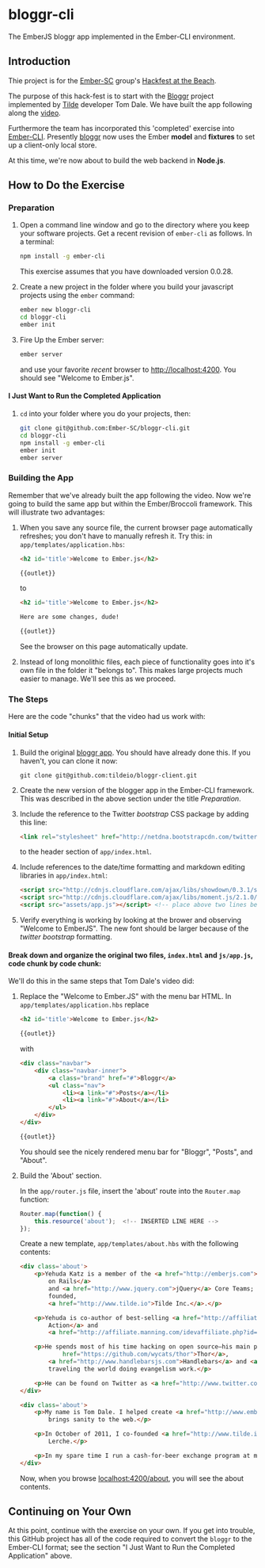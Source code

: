 # bloggr-cli

The EmberJS bloggr app implemented in the Ember-CLI environment.

## Introduction

Thie project is for the [Ember-SC](http://www.meetup.com/Ember-SC/) group's
[Hackfest at the Beach](http://www.meetup.com/Ember-SC/events/177022872/).

The purpose of this hack-fest is to start with the [Bloggr](https://github.com/oldfartdeveloper/bloggr-client)
project implemented by [Tilde](http://www.tilde.io/) developer Tom Dale.  We have built the app following along
the [video](https://www.youtube.com/watch?feature=player_detailpage&v=1QHrlFlaXdI).

Furthermore the team has incorporated this 'completed' exercise into [Ember-CLI](https://github.com/stefanpenner/ember-cli).
Presently [bloggr](https://github.com/Ember-SC/bloggr-cli) now uses the Ember **model** and **fixtures** to
set up a client-only local store.

At this time, we're now about to build the web backend in **Node.js**.

## How to Do the Exercise

### Preparation

1.  Open a command line window and go to the directory where you keep your software projects.
    Get a recent revision of `ember-cli` as follows.  In a terminal:
    
    ```bash
    npm install -g ember-cli
    ```
    
    This exercise assumes that you have downloaded version 0.0.28.

1.  Create a new project in the folder where you build your javascript projects using the `ember` command:

    ```bash
    ember new bloggr-cli
    cd bloggr-cli
    ember init
    ```

1.  Fire Up the Ember server:

    ```bash
    ember server
    ```

    and use your favorite *recent* browser to [http://localhost:4200](http://localhost:4200).  You should see "Welcome to Ember.js".

#### I Just Want to Run the Completed Application

1.  `cd` into your folder where you do your projects, then:

    ```bash
    git clone git@github.com:Ember-SC/bloggr-cli.git
    cd bloggr-cli
    npm install -g ember-cli
    ember init
    ember server
    ```

### Building the App

Remember that we've already built the app following the video.
Now we're going to build the same app but within the Ember/Broccoli framework.
This will illustrate two advantages:

1. When you save any source file, the current browser page automatically refreshes; you don't have to manually
   refresh it.  Try this: in `app/templates/application.hbs`:

   ```html
   <h2 id='title'>Welcome to Ember.js</h2>

   {{outlet}}
   ```

   to

   ```html
   <h2 id='title'>Welcome to Ember.js</h2>

   Here are some changes, dude!

   {{outlet}}
   ```

   See the browser on this page automatically update.

1. Instead of long monolithic files, each piece of functionality goes into it's own file in the folder
   it "belongs to".  This makes large projects much easier to manage.  We'll see this as we proceed.

### The Steps

Here are the code "chunks" that the video had us work with:

#### Initial Setup

1.  Build the original [bloggr app](https://github.com/tildeio/bloggr-client).  You should have already done this.
    If you haven't, you can clone it now:

    ```
    git clone git@github.com:tildeio/bloggr-client.git
    ```

1.  Create the new version of the blogger app in the Ember-CLI framework.  This was described in the above section
    under the title *Preparation*.

1.  Include the reference to the Twitter *bootstrap* CSS package by adding this line:

    ```html
    <link rel="stylesheet" href="http://netdna.bootstrapcdn.com/twitter-bootstrap/2.3.2/css/bootstrap-combined.no-icons.min.css">
    ```

    to the header section of `app/index.html`.

1.  Include references to the date/time formatting and markdown editing libraries in `app/index.html`:

    ```html
    <script src="http://cdnjs.cloudflare.com/ajax/libs/showdown/0.3.1/showdown.min.js"></script>
    <script src="http://cdnjs.cloudflare.com/ajax/libs/moment.js/2.1.0/moment.min.js"></script>
    <script src="assets/app.js"></script> <!-- place above two lines before this line -->
    ```

1.  Verify everything is working by looking at the brower and observing "Welcome to EmberJS".  The new font should
    be larger because of the *twitter bootstrap* formatting.

#### Break down and organize the original two files, `index.html` and `js/app.js`, code chunk by code chunk:

We'll do this in the same steps that Tom Dale's video did:

1.  Replace the "Welcome to Ember.JS" with the menu bar HTML.  In `app/templates/application.hbs` replace

    ```html
    <h2 id='title'>Welcome to Ember.js</h2>

    {{outlet}}
    ```

    with

    ```html
    <div class="navbar">
        <div class="navbar-inner">
            <a class="brand" href="#">Bloggr</a>
            <ul class="nav">
                <li><a link="#">Posts</a></li>
                <li><a link="#">About</a></li>
            </ul>
        </div>
    </div>

    {{outlet}}
    ```

    You should see the nicely rendered menu bar for "Bloggr", "Posts", and "About".

1.  Build the 'About' section.

    In the `app/router.js` file, insert the 'about' route
    into the `Router.map` function:

    ```javascript
    Router.map(function() {
        this.resource('about');  <!-- INSERTED LINE HERE -->
    });
    ```

    Create a new template, `app/templates/about.hbs` with the following contents:

    ```html
    <div class='about'>
        <p>Yehuda Katz is a member of the <a href="http://emberjs.com">Ember.js</a>, <a href="http://rubyonrails.org">Ruby
            on Rails</a>
            and <a href="http://www.jquery.com">jQuery</a> Core Teams; he spends his daytime hours at the startup he
            founded,
            <a href="http://www.tilde.io">Tilde Inc.</a>.</p>

        <p>Yehuda is co-author of best-selling <a href="http://affiliate.manning.com/idevaffiliate.php?id=485_176">jQuery in
            Action</a> and
            <a href="http://affiliate.manning.com/idevaffiliate.php?id=485_145">Rails 3 in Action</a>.</p>

        <p>He spends most of his time hacking on open source—his main projects, along with others, like <a
                href="https://github.com/wycats/thor">Thor</a>,
            <a href="http://www.handlebarsjs.com">Handlebars</a> and <a href="https://github.com/carlhuda/janus">Janus</a>—or
            traveling the world doing evangelism work.</p>

        <p>He can be found on Twitter as <a href="http://www.twitter.com/wycats">@wycats</a>.</p>
    </div>

    <div class='about'>
        <p>My name is Tom Dale. I helped create <a href="http://www.emberjs.com/">Ember.js</a>, a JavaScript framework that
            brings sanity to the web.</p>

        <p>In October of 2011, I co-founded <a href="http://www.tilde.io">Tilde</a> with Yehuda Katz, Leah Silber and Carl
            Lerche.</p>

        <p>In my spare time I run a cash-for-beer exchange program at many local San Francisco dive bars.</p>
    </div>
    ```
    Now, when you browse [localhost:4200/about](http://localhost:4200/about), you will see the about contents.

## Continuing on Your Own

At this point, continue with the exercise on your own.  If you get into trouble, this GitHub project
has all of the code required to convert the `bloggr` to the Ember-CLI format; see the
section "I Just Want to Run the Completed Application" above.
